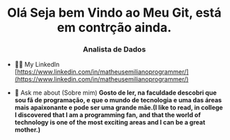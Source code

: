 <h1 align="center">Olá Seja bem Vindo ao Meu Git, está em contrção ainda.</h1>
<h3 align="center">Analista de Dados</h3>

- 👨‍💻 My Linkedln [https://www.linkedin.com/in/matheusemilianoprogrammer/](https://www.linkedin.com/in/matheusemilianoprogrammer/)

- 💬 Ask me about (Sobre mim) **Gosto de ler, na faculdade descobri que sou fã de programação, e que o mundo de tecnologia e uma das áreas mais apaixonante e pode ser uma grande mãe.(I like to read, in college I discovered that I am a programming fan, and that the world of technology is one of the most exciting areas and I can be a great mother.)**
